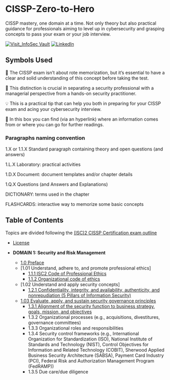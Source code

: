 # CISSP-Zero-to-Hero
CISSP mastery, one domain at a time. Not only theory but also practical guidance for professionals aiming to level up in cybersecurity and grasping concepts to pass your exam or your job interview.

[![Visit_InfoSec Vault](https://img.shields.io/badge/Visit-InfoSecVault-009688?style=for-the-badge)](https://www.theinfosecvault.com)
[![LinkedIn](https://img.shields.io/badge/-LinkedIn-0077B5?style=flat&logo=linkedin&logoColor=white)](https://www.linkedin.com/in/lorenzoleonelli/)

## Symbols Used
:brain: The CISSP exam isn’t about rote memorization, but it’s essential to have a clear and solid understanding of this concept before taking the test.

:necktie: This distinction is crucial in separating a security professional with a managerial perspective from a hands-on security practitioner.

:bulb: This is a practical tip that can help you both in preparing for your CISSP exam and acing your cybersecurity interview.

:link: In this box you can find (via an hyperlink) where an information comes from or where you can go for further readings.

### Paragraphs naming convention

1.X or 1.1.X Standard paragraph containing theory and open questions (and answers)

1.L.X Laboratory: practical activities

1.D.X Document: document templates and/or chapter details

1.Q.X Questions (and Answers and Explanations)

DICTIONARY: terms used in the chapter

FLASHCARDS: interactive way to memorize some basic concepts

## Table of Contents

Topics are divided following the [(ISC)2 CISSP Certification exam outline](https://www.isc2.org/certifications/cissp/cissp-certification-exam-outline)

- [License](LICENSE.md)

- **DOMAIN 1: Security and Risk Management**
  - [1.0 Preface](https://github.com/lorenzoleonelli/CISSP-Zero-to-Hero/blob/main/DOMAIN1%3A%20Security%20and%20Risk%20Management/1.0%20Preface.md#preface)
  - [1.01 Understand, adhere to, and promote professional ethics]
     - [1.1.1 ISC2 Code of Professional Ethics](https://github.com/lorenzoleonelli/CISSP-Zero-to-Hero/blob/main/DOMAIN1%3A%20Security%20and%20Risk%20Management/1.01%20Understand%2C%20adhere%20to%2C%20and%20promote%20professional%20ethics.md#111-isc2-code-of-professional-ethics)
     - [1.1.2 Organizational code of ethics](https://github.com/lorenzoleonelli/CISSP-Zero-to-Hero/blob/main/DOMAIN1%3A%20Security%20and%20Risk%20Management/1.01%20Understand%2C%20adhere%20to%2C%20and%20promote%20professional%20ethics.md#112-organizational-code-of-ethics)
   - [1.02 Understand and apply security concepts]
      - [1.2.1 Confidentiality, integrity, and availability, authenticity, and nonrepudiation (5 Pillars of Information Security)](https://github.com/lorenzoleonelli/CISSP-Zero-to-Hero/blob/main/DOMAIN1%3A%20Security%20and%20Risk%20Management/1.02%20Understand%20and%20apply%20security%20concepts.md#121-confidentiality-integrity-and-availability-authenticity-and-nonrepudiation-5-pillars-of-information-security)
    - [1.03 Evaluate, apply, and sustain security governance principles](https://github.com/lorenzoleonelli/CISSP-Zero-to-Hero/blob/main/DOMAIN1%3A%20Security%20and%20Risk%20Management/1.03%20Evaluate%2C%20apply%2C%20and%20sustain%20security%20governance%20principles.md#13-evaluate-apply-and-sustain-security-governance-principles)
       - [1.3.1 Alignment of the security function to business strategy, goals, mission, and objectives](https://github.com/lorenzoleonelli/CISSP-Zero-to-Hero/blob/main/DOMAIN1%3A%20Security%20and%20Risk%20Management/1.03%20Evaluate%2C%20apply%2C%20and%20sustain%20security%20governance%20principles.md#131-alignment-of-the-security-function-to-business-strategy-goals-mission-and-objectives)
       - 1.3.2 Organizational processes (e.g., acquisitions, divestitures, governance committees)
       - 1.3.3 Organizational roles and responsibilities
       - 1.3.4 Security control frameworks (e.g., International Organization for Standardization (ISO), National Institute of Standards and Technology (NIST), Control Objectives for Information and Related Technology (COBIT), Sherwood Applied Business Security Architecture (SABSA), Payment Card Industry (PCI), Federal Risk and Authorization Management Program (FedRAMP))
       - 1.3.5 Due care/due diligence
      
